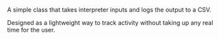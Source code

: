A simple class that takes interpreter inputs and logs the output to a CSV.

Designed as a lightweight way to track activity without taking up any real time for the user.